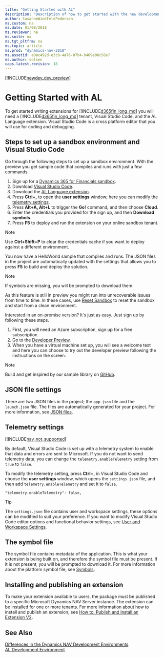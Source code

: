 ```yaml
---
title: "Getting Started with AL"
description: "Description of how to get started with the new development environment"
author: SusanneWindfeldPedersen
ms.custom: na
ms.date: 01/08/2018
ms.reviewer: na
ms.suite: na
ms.tgt_pltfrm: na
ms.topic: article
ms.prod: "dynamics-nav-2018"
ms.assetid: a0ac492d-e3c8-4a76-87b4-b469e08c58e7
ms.author: solsen
caps.latest.revision: 18
---
```


[!INCLUDE[newdev_dev_preview](includes/newdev_dev_preview.md)]

# Getting Started with AL
To get started writing extensions for [!INCLUDE[d365fin_long_md](includes/d365fin_long_md.md)] you will need a [!INCLUDE[d365fin_long_md](includes/d365fin_long_md.md)] tenant, Visual Studio Code, and the AL Language extension. Visual Studio Code is a cross platform editor that you will use for coding and debugging.

## Steps to set up a sandbox environment and Visual Studio Code
Go through the following steps to set up a sandbox environment. With the preview you get sample code that compiles and runs with just a few commands.

1) Sign up for a [Dynamics 365 for Financials sandbox](https://aka.ms/GetSandboxForFinancials).    
2) Download [Visual Studio Code](https://code.visualstudio.com/Download).  
3) Download the [AL Language extension](https://marketplace.visualstudio.com/items?itemName=ms-dynamics-smb.al).  
4) Press **Ctrl+,** to open the **user settings** window; here you can modify the [telemetry settings](devenv-get-started.md#telemetry-settings).  
5) Press **Alt+A, Alt+L** to trigger the **Go!** command, and then choose **Cloud**.  
6) Enter the credentials you provided for the sign up, and then **Download symbols**.  
7) Press **F5** to deploy and run the extension on your online sandbox tenant.  

> [!NOTE]  
> Use **Ctrl+Shift+P** to clear the credentials cache if you want to deploy against a different environment.

You now have a HelloWorld sample that compiles and runs. The JSON files in the project are automatically updated with the settings that allows you to press **F5** to build and deploy the solution.

> [!NOTE]  
> If symbols are missing, you will be prompted to download them.

As this feature is still in preview you might run into unrecoverable issues from time to time. In these cases, use [Reset Sandbox](https://portal.financials.dynamics.com/reset?env=sandbox&redirectedFromSignup=false) to reset the sandbox and start from a clean environment.

Interested in an on-premise version? It's just as easy. Just sign up by following these steps.

1) First, you will need an Azure subscription, sign up for a free subscription.  
2) Go to the [Developer Preview](http://aka.ms/navdeveloperpreview).  
3) When you have a virtual machine set up, you will see a welcome text and here you can choose to try out the developer preview following the instructions on the screen.  

> [!NOTE]  
> Build and get inspired by our sample library on [GitHub](https://github.com/Microsoft/al).

## JSON file settings
There are two JSON files in the project; the `app.json` file and the `launch.json` file. The files are automatically generated for your project. For more information, see [JSON files](devenv-json-files.md).

## Telemetry settings
[!INCLUDE[nav_not_supported](includes/nav_not_supported.md)]

By default, Visual Studio Code is set up with a telemetry system to enable that data and errors are sent to Microsoft. If you do not want to send telemetry data, you can change the `telemetry.enableTelemetry` setting from `true` to `false`. 

To modify the telemetry setting, press **Ctrl+,** in Visual Studio Code and choose the **user settings** window, which opens the `settings.json` file, and then add `telemetry.enableTelemetry` and set it to `false`. 
```
"telemetry.enableTelemetry": false,
```

> [!TIP]  
> The `settings.json` file contains user and workspace settings, these options can be modified to suit your preference. If you want to modify Visual Studio Code editor options and functional behavior settings, see [User and Workspace Settings](https://code.visualstudio.com/docs/getstarted/settings).


## The symbol file
The symbol file contains metadata of the application. This is what your extension is being built on, and therefore the symbol file must be present. If it is not present, you will be prompted to download it. For more information about the platform symbol file, see [Symbols](devenv-symbols.md).

## Installing and publishing an extension
To make your extension available to users, the package must be published to a specific Microsoft Dynamics NAV Server instance. The extension can be installed for one or more tenants. For more information about how to install and publish an extension, see [How to: Publish and Install an Extension V2](devenv-how-publish-and-install-an-extension-v2.md). 

## See Also
[Differences in the Dynamics NAV Development Environments](devenv-differences.md)  
[AL Development Environment](devenv-reference-overview.md)
